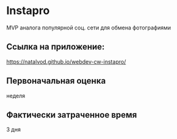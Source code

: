 # Instapro

MVP аналога популярной соц. сети для обмена фотографиями

## Ссылка на приложение:
https://natalvod.github.io/webdev-cw-instapro/

## Первоначальная оценка

неделя

## Фактически затраченное время

3 дня
